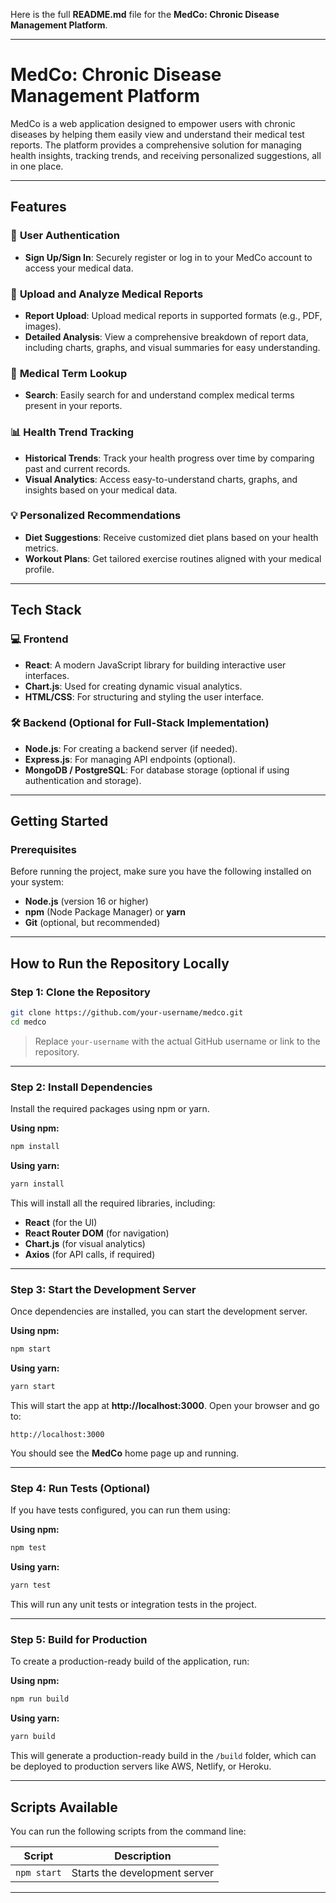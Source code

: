 Here is the full **README.md** file for the **MedCo: Chronic Disease Management Platform**.

---

# **MedCo: Chronic Disease Management Platform**

MedCo is a web application designed to empower users with chronic diseases by helping them easily view and understand their medical test reports. The platform provides a comprehensive solution for managing health insights, tracking trends, and receiving personalized suggestions, all in one place.

---

## **Features**

### 🔐 **User Authentication**
- **Sign Up/Sign In**: Securely register or log in to your MedCo account to access your medical data.

### 📄 **Upload and Analyze Medical Reports**
- **Report Upload**: Upload medical reports in supported formats (e.g., PDF, images). 
- **Detailed Analysis**: View a comprehensive breakdown of report data, including charts, graphs, and visual summaries for easy understanding.

### 🧪 **Medical Term Lookup**
- **Search**: Easily search for and understand complex medical terms present in your reports.

### 📊 **Health Trend Tracking**
- **Historical Trends**: Track your health progress over time by comparing past and current records.
- **Visual Analytics**: Access easy-to-understand charts, graphs, and insights based on your medical data.

### 💡 **Personalized Recommendations**
- **Diet Suggestions**: Receive customized diet plans based on your health metrics.
- **Workout Plans**: Get tailored exercise routines aligned with your medical profile.

---

## **Tech Stack**

### 💻 **Frontend**
- **React**: A modern JavaScript library for building interactive user interfaces.
- **Chart.js**: Used for creating dynamic visual analytics.
- **HTML/CSS**: For structuring and styling the user interface.

### 🛠️ **Backend (Optional for Full-Stack Implementation)**
- **Node.js**: For creating a backend server (if needed).
- **Express.js**: For managing API endpoints (optional).
- **MongoDB / PostgreSQL**: For database storage (optional if using authentication and storage).

---

## **Getting Started**

### **Prerequisites**
Before running the project, make sure you have the following installed on your system:
- **Node.js** (version 16 or higher)
- **npm** (Node Package Manager) or **yarn**
- **Git** (optional, but recommended)

---

## **How to Run the Repository Locally**

### **Step 1: Clone the Repository**
```bash
git clone https://github.com/your-username/medco.git
cd medco
```

> Replace `your-username` with the actual GitHub username or link to the repository.

---

### **Step 2: Install Dependencies**
Install the required packages using npm or yarn.

**Using npm:**
```bash
npm install
```

**Using yarn:**
```bash
yarn install
```

This will install all the required libraries, including:
- **React** (for the UI)
- **React Router DOM** (for navigation)
- **Chart.js** (for visual analytics)
- **Axios** (for API calls, if required)

---

### **Step 3: Start the Development Server**
Once dependencies are installed, you can start the development server.

**Using npm:**
```bash
npm start
```

**Using yarn:**
```bash
yarn start
```

This will start the app at **http://localhost:3000**. Open your browser and go to:
```
http://localhost:3000
```

You should see the **MedCo** home page up and running.

---

### **Step 4: Run Tests (Optional)**
If you have tests configured, you can run them using:

**Using npm:**
```bash
npm test
```

**Using yarn:**
```bash
yarn test
```

This will run any unit tests or integration tests in the project.

---

### **Step 5: Build for Production**
To create a production-ready build of the application, run:

**Using npm:**
```bash
npm run build
```

**Using yarn:**
```bash
yarn build
```

This will generate a production-ready build in the `/build` folder, which can be deployed to production servers like AWS, Netlify, or Heroku.

---


## **Scripts Available**
You can run the following scripts from the command line:

| **Script**        | **Description**                            |
|-------------------|--------------------------------------------|
| `npm start`       | Starts the development server              |

---